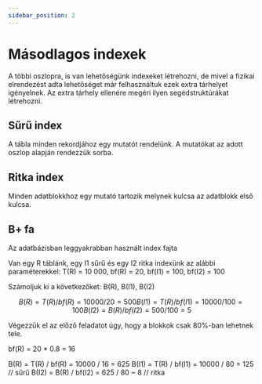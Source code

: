 ```yaml
---
sidebar_position: 2
---
```


# Másodlagos indexek
A többi oszlopra, is van lehetőségünk indexeket létrehozni, de mivel a fizikai elrendezést adta lehetőséget már
felhasználtuk ezek extra tárhelyet igényelnek. Az extra tárhely ellenére megéri ilyen segédstruktúrákat létrehozni.

## Sűrű index
A tábla minden rekordjához egy mutatót rendelünk. A mutatókat az adott oszlop alapján rendezzük sorba.

## Ritka index
Minden adatblokkhoz egy mutató tartozik melynek kulcsa az adatblokk első kulcsa.

## B+ fa
Az adatbázisban leggyakrabban használt index fajta

Van egy R táblánk, egy I1 sűrű és egy I2 ritka indexünk az alábbi
paraméterekkel: T(R) = 10 000, bf(R) = 20, bf(I1) = 100, bf(I2) = 100

Számoljuk ki a következőket: B(R), B(I1), B(I2)

$$
B(R) = T(R) / bf(R) = 10000 / 20 = 500
B(I1) = T(R) / bf(I1) = 10000 / 100 = 100
B(I2) = B(R) / bf(I2) = 500 / 100 = 5
$$

Végezzük el az előző feladatot úgy, hogy a blokkok csak 80%-ban lehetnek tele.

bf(R) = 20 * 0.8 = 16

B(R) = T(R) / bf(R) = 10000 / 16 = 625
B(I1) = T(R) / bf(I1) = 10000 / 80 = 125 // sűrű
B(I2) = B(R) / bf(I2) = 625 / 80 ~ 8 // ritka
